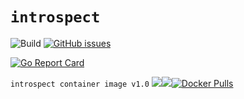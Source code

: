 # `introspect`

![Build](https://github.com/vasu1124/introspect/workflows/Build/badge.svg) [![GitHub issues](https://img.shields.io/github/issues/vasu1124/introspect.svg)](https://img.shields.io/github/issues/vasu1124/introspect/issues)

[![Go Report Card](https://goreportcard.com/badge/github.com/vasu1124/introspect)](https://goreportcard.com/report/github.com/vasu1124/introspect)

`introspect container image v1.0` [![](https://images.microbadger.com/badges/image/vasu1124/introspect:v1.0.svg)](https://microbadger.com/images/vasu1124/introspect:v1.0 "Get your own image badge on microbadger.com")[![](https://images.microbadger.com/badges/version/vasu1124/introspect:v1.0.svg)](https://microbadger.com/images/vasu1124/introspect:v1.0 "Get your own version badge on microbadger.com")[![Docker Pulls](https://img.shields.io/docker/pulls/vasu1124/introspect.svg?maxAge=2592000)](https://hub.docker.com/r/vasu1124/introspect/)